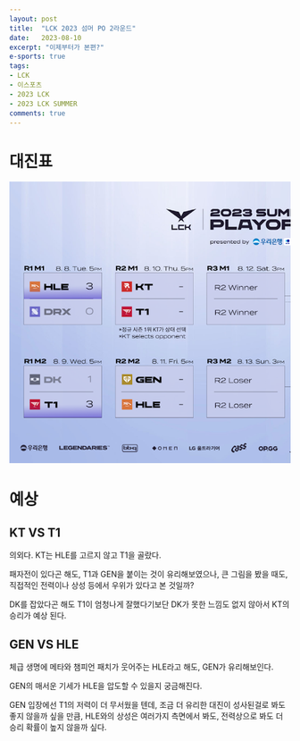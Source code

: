 ```yaml
---
layout: post
title:  "LCK 2023 섬머 PO 2라운드"
date:   2023-08-10
excerpt: "이제부터가 본편?"
e-sports: true
tags:
- LCK
- 이스포츠
- 2023 LCK
- 2023 LCK SUMMER
comments: true
---
```


# 대진표

![대진표](../img/2023/lck/summer_playoff_2r.png)

# 예상

## KT VS T1

의외다. KT는 HLE를 고르지 않고 T1을 골랐다.

패자전이 있다곤 해도, T1과 GEN을 붙이는 것이 유리해보였으나, 큰 그림을 봤을 때도, 직접적인 전력이나 상성 등에서 우위가 있다고 본 것일까?

DK를 잡았다곤 해도 T1이 엄청나게 잘했다기보단 DK가 못한 느낌도 없지 않아서 KT의 승리가 예상 된다.

## GEN VS HLE

체급 생명에 메타와 챔피언 패치가 웃어주는 HLE라고 해도, GEN가 유리해보인다.

GEN의 매서운 기세가 HLE을 압도할 수 있을지 궁금해진다.

GEN 입장에선 T1의 저력이 더 무서웠을 텐데, 조금 더 유리한 대진이 성사된걸로 봐도 좋지 않을까 싶을 만큼, HLE와의 상성은 여러가지 측면에서 봐도, 전력상으로 봐도 더 승리 확률이 높지 않을까 싶다.
